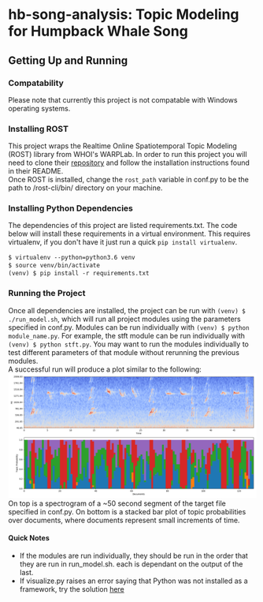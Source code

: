 # hb-song-analysis: Topic Modeling for Humpback Whale Song

## Getting Up and Running
### Compatability
Please note that currently this project is not compatable with Windows operating systems.
### Installing ROST
This project wraps the Realtime Online Spatiotemporal Topic Modeling (ROST) library from WHOI's WARPLab.
In order to run this project you will need to clone their [repository](https://gitlab.com/warplab/rost-cli) and follow
the installation instructions found in their README.  
Once ROST is installed, change the `rost_path` variable in conf.py to be the path to /rost-cli/bin/ directory
on your machine.
### Installing Python Dependencies
The dependencies of this project are listed requirements.txt. The code below will install these
requirements in a virtual environment. This requires virtualenv, if you don't have it just run
a quick `pip install virtualenv`.
```angular2html
$ virtualenv --python=python3.6 venv
$ source venv/bin/activate
(venv) $ pip install -r requirements.txt
```
### Running the Project
Once all dependencies are installed, the project can be run with `(venv) $ ./run_model.sh`, which will run all
project modules using the parameters specified in conf.py. 
Modules can be run individually with `(venv) $ python module_name.py`. For example, the stft module
can be run individually with `(venv) $ python stft.py`. You may want to run the modules
individually to test different parameters of that module without rerunning the previous modules.  
A successful run will produce a plot similar to the following:
![topic bar plot](./img/stacked_bar.png)
On top is a spectrogram of a ~50 second segment of the target file specified in conf.py. On bottom
is a stacked bar plot of topic probabilities over documents, where documents represent small increments
of time.

#### Quick Notes
* If the modules are run individually, they should be run in the order that they are run in run_model.sh.
each is dependant on the output of the last.
* If visualize.py raises an error saying that Python was not installed as a framework, try the 
solution [here](https://stackoverflow.com/questions/29433824/unable-to-import-matplotlib-pyplot-as-plt-in-virtualenv)

